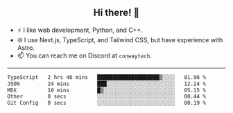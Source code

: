 <h2 align="center">Hi there! 👋</h2>

- ⚡ I like web development, Python, and C++.
- 🌐 I use Next.js, TypeScript, and Tailwind CSS, but have experience with Astro.
- 📫 You can reach me on Discord at <code>conwaytech</code>.

***

<!--START_SECTION:waka-->

```txt
TypeScript   2 hrs 46 mins   ████████████████████▒░░░░   81.96 %
JSON         24 mins         ███░░░░░░░░░░░░░░░░░░░░░░   12.24 %
MDX          10 mins         █▒░░░░░░░░░░░░░░░░░░░░░░░   05.15 %
Other        0 secs          ░░░░░░░░░░░░░░░░░░░░░░░░░   00.44 %
Git Config   0 secs          ░░░░░░░░░░░░░░░░░░░░░░░░░   00.19 %
```

<!--END_SECTION:waka-->
